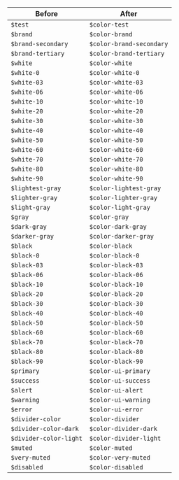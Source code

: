 | Before                 | After                    |
| ---------------------- | ------------------------ |
| `$test`                | `$color-test`            |
| `$brand`               | `$color-brand`           |
| `$brand-secondary`     | `$color-brand-secondary` |
| `$brand-tertiary`      | `$color-brand-tertiary`  |
| `$white`               | `$color-white`           |
| `$white-0`             | `$color-white-0`         |
| `$white-03`            | `$color-white-03`        |
| `$white-06`            | `$color-white-06`        |
| `$white-10`            | `$color-white-10`        |
| `$white-20`            | `$color-white-20`        |
| `$white-30`            | `$color-white-30`        |
| `$white-40`            | `$color-white-40`        |
| `$white-50`            | `$color-white-50`        |
| `$white-60`            | `$color-white-60`        |
| `$white-70`            | `$color-white-70`        |
| `$white-80`            | `$color-white-80`        |
| `$white-90`            | `$color-white-90`        |
| `$lightest-gray`       | `$color-lightest-gray`   |
| `$lighter-gray`        | `$color-lighter-gray`    |
| `$light-gray`          | `$color-light-gray`      |
| `$gray`                | `$color-gray`            |
| `$dark-gray`           | `$color-dark-gray`       |
| `$darker-gray`         | `$color-darker-gray`     |
| `$black`               | `$color-black`           |
| `$black-0`             | `$color-black-0`         |
| `$black-03`            | `$color-black-03`        |
| `$black-06`            | `$color-black-06`        |
| `$black-10`            | `$color-black-10`        |
| `$black-20`            | `$color-black-20`        |
| `$black-30`            | `$color-black-30`        |
| `$black-40`            | `$color-black-40`        |
| `$black-50`            | `$color-black-50`        |
| `$black-60`            | `$color-black-60`        |
| `$black-70`            | `$color-black-70`        |
| `$black-80`            | `$color-black-80`        |
| `$black-90`            | `$color-black-90`        |
| `$primary`             | `$color-ui-primary`      |
| `$success`             | `$color-ui-success`      |
| `$alert`               | `$color-ui-alert`        |
| `$warning`             | `$color-ui-warning`      |
| `$error`               | `$color-ui-error`        |
| `$divider-color`       | `$color-divider`         |
| `$divider-color-dark`  | `$color-divider-dark`    |
| `$divider-color-light` | `$color-divider-light`   |
| `$muted`               | `$color-muted`           |
| `$very-muted`          | `$color-very-muted`      |
| `$disabled`            | `$color-disabled`        |
